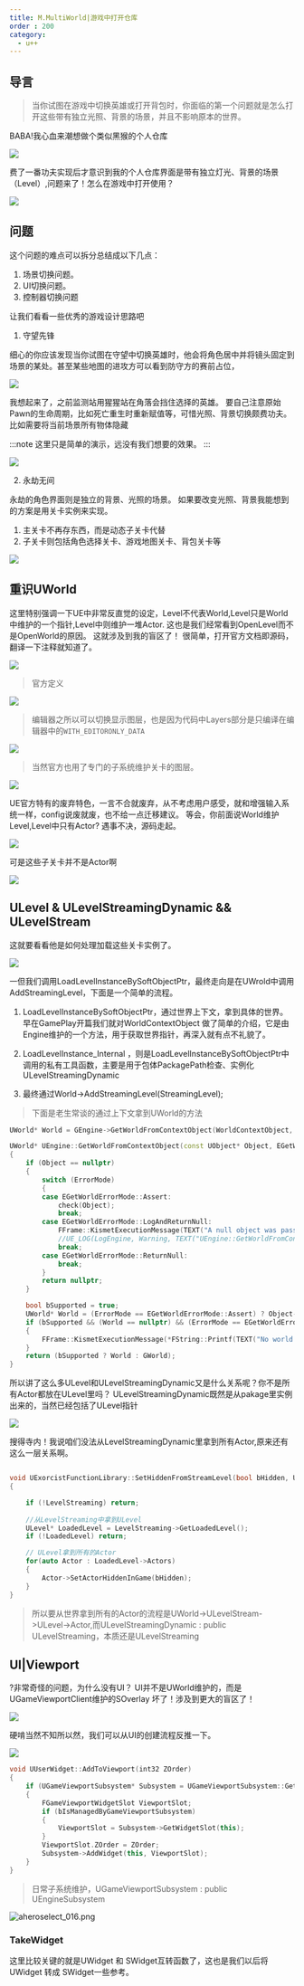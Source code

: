 ```yaml
---
title: M.MultiWorld|游戏中打开仓库
order : 200
category:
  - u++
---
```


## 导言

>当你试图在游戏中切换英雄或打开背包时，你面临的第一个问题就是怎么打开这些带有独立光照、背景的场景，并且不影响原本的世界。

<chatmessage avatar="../../assets/emoji/hh.png" :avatarWidth="40">
BABA!我心血来潮想做个类似黑猴的个人仓库
</chatmessage>

![](..%2Fassets%2Faheroselect_002.jpg)

<chatmessage avatar="../../assets/emoji/hh.png" :avatarWidth="40">
费了一番功夫实现后才意识到我的个人仓库界面是带有独立灯光、背景的场景（Level）,问题来了！怎么在游戏中打开使用？
</chatmessage>

![](..%2Fassets%2Faheroselect_001.png)


## 问题

<chatmessage avatar="../../assets/emoji/bqb (2).png" :avatarWidth="40" alignLeft>
这个问题的难点可以拆分总结成以下几点：
</chatmessage>

1. 场景切换问题。
2. UI切换问题。
3. 控制器切换问题


<chatmessage avatar="../../assets/emoji/bqb (2).png" :avatarWidth="40" alignLeft>
让我们看看一些优秀的游戏设计思路吧
</chatmessage>

1. 守望先锋

<chatmessage avatar="../../assets/emoji/bqb (2).png" :avatarWidth="40" alignLeft>
细心的你应该发现当你试图在守望中切换英雄时，他会将角色居中并将镜头固定到场景的某处。甚至某些地图的进攻方可以看到防守方的赛前占位，
</chatmessage>

![](..%2Fassets%2Faheroselect_003.jpg)

<chatmessage avatar="../../assets/emoji/hh.png" :avatarWidth="40">
我想起来了，之前监测站用猩猩站在角落会挡住选择的英雄。
</chatmessage>


<chatmessage avatar="../../assets/emoji/bqb (2).png" :avatarWidth="40" alignLeft>
要自己注意原始Pawn的生命周期，比如死亡重生时重新赋值等，可惜光照、背景切换颇费功夫。
比如需要将当前场景所有物体隐藏
</chatmessage>

:::note
这里只是简单的演示，远没有我们想要的效果。
:::

<gifwithbutton src="../../assets/unrealgif/hpup43.gif"/>

![](..%2Fassets%2Faheroselect_004.png)


2. 永劫无间

<chatmessage avatar="../../assets/emoji/bqb (2).png" :avatarWidth="40" alignLeft>
永劫的角色界面则是独立的背景、光照的场景。
</chatmessage>

<chatmessage avatar="../../assets/emoji/hh.png" :avatarWidth="40">
如果要改变光照、背景我能想到的方案是用关卡实例来实现。
</chatmessage>

<gifwithbutton src="../../assets/unrealgif/hpup44.gif"/>

1. 主关卡不再存东西，而是动态子关卡代替
2. 子关卡则包括角色选择关卡、游戏地图关卡、背包关卡等

![](..%2Fassets%2Faheroselect_005.png)

## 重识UWorld

<chatmessage avatar="../../assets/emoji/bqb (2).png" :avatarWidth="40" alignLeft>
这里特别强调一下UE中非常反直觉的设定，Level不代表World,Level只是World中维护的一个指针,Level中则维护一堆Actor.
这也是我们经常看到OpenLevel而不是OpenWorld的原因。
</chatmessage>

<chatmessage avatar="../../assets/emoji/hh.png" :avatarWidth="40">
这就涉及到我的盲区了！
</chatmessage>

<chatmessage avatar="../../assets/emoji/bqb (2).png" :avatarWidth="40" alignLeft>
很简单，打开官方文档即源码，翻译一下注释就知道了。
</chatmessage>

![](..%2Fassets%2Faheroselect_009.png)

>官方定义

![](..%2Fassets%2Faheroselect_010.png)

>编辑器之所以可以切换显示图层，也是因为代码中Layers部分是只编译在编辑器中的`WITH_EDITORONLY_DATA`

![](..%2Fassets%2Faheroselect_007.png)

>当然官方也用了专门的子系统维护关卡的图层。

![](..%2Fassets%2Faheroselect_008.png)

<chatmessage avatar="../../assets/emoji/bqb (2).png" :avatarWidth="40" alignLeft>
UE官方特有的废弃特色，一言不合就废弃，从不考虑用户感受，就和增强输入系统一样，config说废就废，也不给一点迁移建议。
</chatmessage>

<chatmessage avatar="../../assets/emoji/hh.png" :avatarWidth="40">
等会，你前面说World维护Level,Level中只有Actor?
</chatmessage>

<chatmessage avatar="../../assets/emoji/bqb (2).png" :avatarWidth="40" alignLeft>
遇事不决，源码走起。
</chatmessage>

![](..%2Fassets%2Faheroselect_011.png)

<chatmessage avatar="../../assets/emoji/hh.png" :avatarWidth="40">
可是这些子关卡并不是Actor啊
</chatmessage>

![](..%2Fassets%2Faheroselect_006.png)

## ULevel & ULevelStreamingDynamic && ULevelStream

<chatmessage avatar="../../assets/emoji/bqb (2).png" :avatarWidth="40" alignLeft>
这就要看看他是如何处理加载这些关卡实例了。
</chatmessage>

![](..%2Fassets%2Faheroselect_012.png)

<chatmessage avatar="../../assets/emoji/bqb (2).png" :avatarWidth="40" alignLeft>
一但我们调用LoadLevelInstanceBySoftObjectPtr，最终走向是在UWrold中调用AddStreamingLevel，下面是一个简单的流程。
</chatmessage>

1. LoadLevelInstanceBySoftObjectPtr，通过世界上下文，拿到具体的世界。早在GamePlay开篇我们就对WorldContextObject
做了简单的介绍，它是由Engine维护的一个方法，用于获取世界指针，再深入就有点不礼貌了。

2. LoadLevelInstance_Internal ，则是LoadLevelInstanceBySoftObjectPtr中调用的私有工具函数，主要是用于包体PackagePath检查、实例化ULevelStreamingDynamic

3. 最终通过World->AddStreamingLevel(StreamingLevel);


>下面是老生常谈的通过上下文拿到UWorld的方法

```cpp
UWorld* World = GEngine->GetWorldFromContextObject(WorldContextObject, EGetWorldErrorMode::LogAndReturnNull);

UWorld* UEngine::GetWorldFromContextObject(const UObject* Object, EGetWorldErrorMode ErrorMode) const
{
	if (Object == nullptr)
	{
		switch (ErrorMode)
		{
		case EGetWorldErrorMode::Assert:
			check(Object);
			break;
		case EGetWorldErrorMode::LogAndReturnNull:
			FFrame::KismetExecutionMessage(TEXT("A null object was passed as a world context object to UEngine::GetWorldFromContextObject()."), ELogVerbosity::Warning);
			//UE_LOG(LogEngine, Warning, TEXT("UEngine::GetWorldFromContextObject() passed a nullptr"));
			break;
		case EGetWorldErrorMode::ReturnNull:
			break;
		}
		return nullptr;
	}

	bool bSupported = true;
	UWorld* World = (ErrorMode == EGetWorldErrorMode::Assert) ? Object->GetWorldChecked(/*out*/ bSupported) : Object->GetWorld();
	if (bSupported && (World == nullptr) && (ErrorMode == EGetWorldErrorMode::LogAndReturnNull))
	{
		FFrame::KismetExecutionMessage(*FString::Printf(TEXT("No world was found for object (%s) passed in to UEngine::GetWorldFromContextObject()."), *GetPathNameSafe(Object)), ELogVerbosity::Warning);
	}
	return (bSupported ? World : GWorld);
}
```

<chatmessage avatar="../../assets/emoji/hh.png" :avatarWidth="40">
所以讲了这么多ULevel和ULevelStreamingDynamic又是什么关系呢？你不是所有Actor都放在ULevel里吗？
</chatmessage>

<chatmessage avatar="../../assets/emoji/bqb (2).png" :avatarWidth="40" alignLeft>
ULevelStreamingDynamic既然是从pakage里实例出来的，当然已经包括了ULevel指针
</chatmessage>

![](..%2Fassets%2Faheroselect_013.png)

<chatmessage avatar="../../assets/emoji/hh.png" :avatarWidth="40">
搜得寺内！我说咱们没法从LevelStreamingDynamic里拿到所有Actor,原来还有这么一层关系啊。
</chatmessage>

```cpp

void UExorcistFunctionLibrary::SetHiddenFromStreamLevel(bool bHidden, ULevelStreaming* LevelStreaming)
{

	if (!LevelStreaming) return;
	
	//从LevelStreaming中拿到ULevel
	ULevel* LoadedLevel = LevelStreaming->GetLoadedLevel();
	if (!LoadedLevel) return;

    // ULevel拿到所有的Actor
	for(auto Actor : LoadedLevel->Actors)
	{
		Actor->SetActorHiddenInGame(bHidden);
	}
}
```

>所以要从世界拿到所有的Actor的流程是UWorld->ULevelStream->ULevel->Actor,而ULevelStreamingDynamic : public ULevelStreaming，本质还是ULevelStreaming


## UI|Viewport

<chatmessage avatar="../../assets/emoji/hh.png" :avatarWidth="40">
?非常奇怪的问题，为什么没有UI？
</chatmessage>

<chatmessage avatar="../../assets/emoji/bqb (2).png" :avatarWidth="40" alignLeft>
UI并不是UWorld维护的，而是UGameViewportClient维护的SOverlay
</chatmessage>

<chatmessage avatar="../../assets/emoji/hh.png" :avatarWidth="40">
坏了！涉及到更大的盲区了！
</chatmessage>

![](..%2Fassets%2Faheroselect_014.png)

<chatmessage avatar="../../assets/emoji/bqb (2).png" :avatarWidth="40" alignLeft>
硬啃当然不知所以然，我们可以从UI的创建流程反推一下。
</chatmessage>

![](..%2Fassets%2Faheroselect_015.png)

```cpp
void UUserWidget::AddToViewport(int32 ZOrder)
{
	if (UGameViewportSubsystem* Subsystem = UGameViewportSubsystem::Get(GetWorld()))
	{
		FGameViewportWidgetSlot ViewportSlot;
		if (bIsManagedByGameViewportSubsystem)
		{
			ViewportSlot = Subsystem->GetWidgetSlot(this);
		}
		ViewportSlot.ZOrder = ZOrder;
		Subsystem->AddWidget(this, ViewportSlot);
	}
}
```

>日常子系统维护，UGameViewportSubsystem : public UEngineSubsystem

![aheroselect_016.png](..%2Fassets%2Faheroselect_016.png)

### TakeWidget 

<chatmessage avatar="../../assets/emoji/bqb (2).png" :avatarWidth="40" alignLeft>
这里比较关键的就是UWidget 和 SWidget互转函数了，这也是我们以后将UWidget 转成 SWidget一些参考。
</chatmessage>

